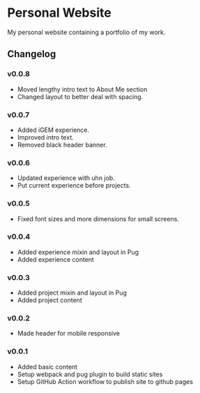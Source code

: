 # Personal Website
My personal website containing a portfolio of my work.

## Changelog
### v0.0.8
- Moved lengthy intro text to About Me section
- Changed layout to better deal with spacing.

### v0.0.7
- Added iGEM experience.
- Improved intro text.
- Removed black header banner.

### v0.0.6
- Updated experience with uhn job.
- Put current experience before projects.

### v0.0.5
- Fixed font sizes and more dimensions for small screens.

### v0.0.4
- Added experience mixin and layout in Pug
- Added experience content

### v0.0.3
- Added project mixin and layout in Pug
- Added project content

### v0.0.2
- Made header for mobile responsive

### v0.0.1
- Added basic content
- Setup webpack and pug plugin to build static sites
- Setup GitHub Action workflow to publish site to github pages
